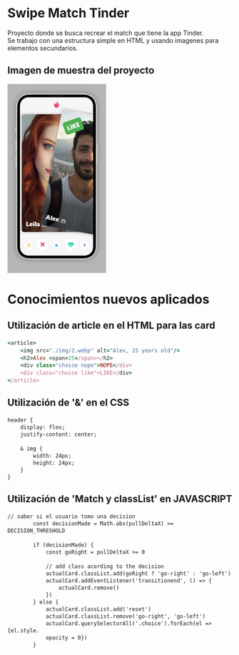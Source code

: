 <h1>Swipe Match Tinder</h1>

<p>Proyecto donde se busca recrear el match que tiene la app Tinder.
<br> Se trabajo con una estructura simple en HTML y usando imagenes para elementos secundarios.</p>

<h2>Imagen de muestra del proyecto</h2>
<img src="/proyecto-01-Swipe-Match-Tinder/img/Tinder.jpg">

<h1>Conocimientos nuevos aplicados</h1>

<h2>Utilización de article en el HTML para las card</h2>

```ruby
<article>
    <img src="./img/2.webp" alt="Alex, 25 years old"/>
    <h2>Alex <span>25</span></h2>
    <div class="choice nope">NOPE</div>
    <div class="choice like">LIKE</div>
</article>
```

<h2>Utilización de '&' en el CSS</h2>

```
header {
    display: flex;
    justify-content: center;

    & img {
        width: 24px;
        height: 24px;
    }
}
```


<h2>Utilización de 'Match y classList' en JAVASCRIPT</h2>


```
// saber si el usuario tomo una decision
        const decisionMade = Math.abs(pullDeltaX) >= DECISION_THRESHOLD

        if (decisionMade) {
            const goRight = pullDeltaX >= 0
            
            // add class acording to the decision
            actualCard.classList.add(goRight ? 'go-right' : 'go-left')
            actualCard.addEventListener('transitionend', () => {
                actualCard.remove()
            })
        } else {
            actualCard.classList.add('reset')
            actualCard.classList.remove('go-right', 'go-left')
            actualCard.querySelectorAll('.choice').forEach(el => {el.style.
            opacity = 0})
        }
